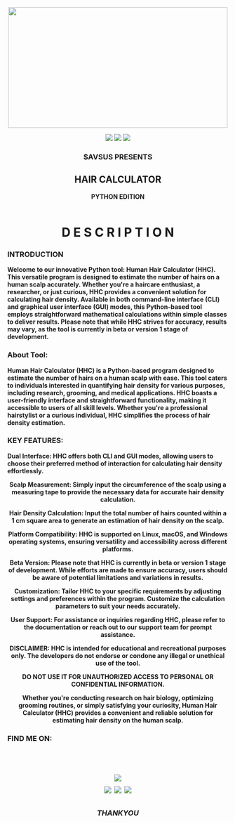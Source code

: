 <div align="center">
  <img border-radius: 15px src="https://cdn.dribbble.com/users/1370484/screenshots/5001113/3d_animated.gif" width="500" height="275"/>
  <p align="center">
  <img src="https://img.shields.io/badge/Version-1.0-red?style=for-the-badge">
    <a href="https://www.instagram.com/aaryaaashu00/" target="_blank"><img src="https://img.shields.io/badge/IG-%40$AVSUS-red?style=for-the-badge&logo=instagram"></a>
    <a href="https://discord.gg/M45DuEN5nH" target="_blank"><img src="https://img.shields.io/badge/-discord-blue?style=for-the-badge&logo=discord"></a>
    </p>
  <p align="center">
<h3 align="center"><b>$AVSUS PRESENTS</h3>
<h2 align="center">HAIR CALCULATOR</h2> <h7>PYTHON EDITION</h7>
<div align="center">
  <br>
</p>
 <h1 align="center">D&nbsp;E&nbsp;S&nbsp;C&nbsp;R&nbsp;I&nbsp;P&nbsp;T&nbsp;I&nbsp;O&nbsp;N </h1>
  
<h3 align="left">INTRODUCTION</h3>
<p align="left">
Welcome to our innovative Python tool: Human Hair Calculator (HHC). This versatile program is designed to estimate the number of hairs on a human scalp accurately. Whether you're a haircare enthusiast, a researcher, or just curious, HHC provides a convenient solution for calculating hair density. Available in both command-line interface (CLI) and graphical user interface (GUI) modes, this Python-based tool employs straightforward mathematical calculations within simple classes to deliver results. Please note that while HHC strives for accuracy, results may vary, as the tool is currently in beta or version 1 stage of development.

<h3 align="left">About Tool:</h3>
<p align="left">
Human Hair Calculator (HHC) is a Python-based program designed to estimate the number of hairs on a human scalp with ease.
This tool caters to individuals interested in quantifying hair density for various purposes, including research, grooming, and medical applications.
HHC boasts a user-friendly interface and straightforward functionality, making it accessible to users of all skill levels. Whether you're a professional hairstylist or a curious individual, HHC simplifies the process of hair density estimation.

<h3 align="left">KEY FEATURES:</h3>
<p align="left">
Dual Interface: HHC offers both CLI and GUI modes, allowing users to choose their preferred method of interaction for calculating hair density effortlessly.

Scalp Measurement: Simply input the circumference of the scalp using a measuring tape to provide the necessary data for accurate hair density calculation.

Hair Density Calculation: Input the total number of hairs counted within a 1 cm square area to generate an estimation of hair density on the scalp.

Platform Compatibility: HHC is supported on Linux, macOS, and Windows operating systems, ensuring versatility and accessibility across different platforms.

Beta Version: Please note that HHC is currently in beta or version 1 stage of development. While efforts are made to ensure accuracy, users should be aware of potential limitations and variations in results.

Customization: Tailor HHC to your specific requirements by adjusting settings and preferences within the program. Customize the calculation parameters to suit your needs accurately.

User Support: For assistance or inquiries regarding HHC, please refer to the documentation or reach out to our support team for prompt assistance.

DISCLAIMER: HHC is intended for educational and recreational purposes only. The developers do not endorse or condone any illegal or unethical use of the tool.

DO NOT USE IT FOR UNAUTHORIZED ACCESS TO PERSONAL OR CONFIDENTIAL INFORMATION.

Whether you're conducting research on hair biology, optimizing grooming routines, or simply satisfying your curiosity, Human Hair Calculator (HHC) provides a convenient and reliable solution for estimating hair density on the human scalp.
  
<h3 align="left">FIND ME ON:</h3>
<p align="left">



<p align="left">

<br>
<h1 align="center">
<a href="https://discord.gg/M45DuEN5nH">
<img src="https://invidget.switchblade.xyz/M45DuEN5nH">
</a>
<br>
  <a href="https://github.com/kanishkaminecraft" target="_blank"><img src="https://img.shields.io/badge/$AVSUS-green?style=for-the-badge&logo=github"></a>
  <a href="https://www.instagram.com/aaryaaashu00/" target="_blank"><img src="https://img.shields.io/badge/IG-%40$AVSUS-red?style=for-the-badge&logo=instagram"></a>
  <a href="https://www.youtube.com/channel/UCFL-IX_rxNY_AIFdYq4QtWw" target="_blank"><img src="https://img.shields.io/badge/YT-%40$AVSUS-red?style=for-the-badge&logo=youtube"></a>
</p>

<h3 align="center"><i>THANKYOU</i></h3>
